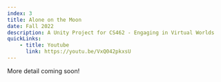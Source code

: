 ```yaml
---
index: 3
title: Alone on the Moon 
date: Fall 2022
description: A Unity Project for CS462 - Engaging in Virtual Worlds
quickLinks:
    - title: Youtube 
      link: https://youtu.be/VxQ042pkxsU
---
```


More detail coming soon!